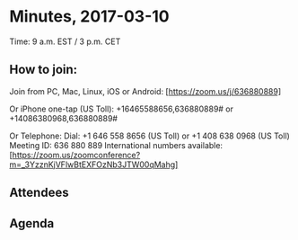 # Minutes, 2017-03-10
Time: 9 a.m. EST / 3 p.m. CET

## How to join:
Join from PC, Mac, Linux, iOS or Android: [https://zoom.us/j/636880889]

Or iPhone one-tap (US Toll):  +16465588656,636880889# or +14086380968,636880889#

Or Telephone:
    Dial: +1 646 558 8656 (US Toll) or +1 408 638 0968 (US Toll)
    Meeting ID: 636 880 889
    International numbers available:[https://zoom.us/zoomconference?m=_3YzznKjVFlwBtEXFOzNb3JTW00qMahg]



## Attendees

## Agenda 